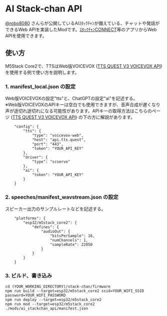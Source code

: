 # AI Stack-chan API
[@robo8080](https://github.com/robo8080) さんらが公開しているAIｽﾀｯｸﾁｬﾝが備えている、チャットや発話ができるWeb APIを実装したModです。[ｽﾀｯｸﾁｬﾝCONNECT](https://notes.yh1224.com/stackchan-connect/)等のアプリからWeb APIを使用できます。

## 使い方
M5Stack Core2で、TTSはWeb版VOICEVOX ([TTS QUEST V3 VOICEVOX API](https://github.com/ts-klassen/ttsQuestV3Voicevox/)) を使用する例で使い方を説明します。

### 1. manifest_local.json の設定
Web版VOICEVOXの設定"tts"と、ChatGPTの設定"ai"を記述する。  
※Web版VOICEVOXのAPIキーは空白でも使用できますが、音声合成が遅くなり声が途切れ途切れになる可能性があります。APIキーの取得方法はこちらのページ ([TTS QUEST V3 VOICEVOX API](https://github.com/ts-klassen/ttsQuestV3Voicevox/)) の下の方に解説があります。
```
    "config": {
        "tts": {
            "type": "voicevox-web",
            "host": "api.tts.quest",
            "port": "443",
            "token": "YOUR_API_KEY"
        },
        "driver": {
            "type": "scservo"
        },
        "ai": {
            "token": "YOUR_API_KEY"
        }
    }
```

### 2. speeches/manifest_wavstream.json の設定
スピーカー出力のサンプルレートなどを記述する。
```
	"platforms": {
		"esp32/m5stack_core2": {
			"defines": {
				"audioOut": {
					"bitsPerSample": 16,
					"numChannels": 1,
					"sampleRate": 22050 
				}
			}
		}
	}
```

### 3. ビルド、書き込み
```
cd (YOUR_WORKING_DIRECTORY)/stack-chan/firmware
npm run build --target=esp32/m5stack_core2 ssid=YOUR_WIFI_SSID password=YOUR_WIFI_PASSWORD
npm run deploy --target=esp32/m5stack_core2
npm run mod --target=esp32/m5stack_core2 ./mods/ai_stackchan_api/manifest.json
```

